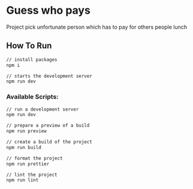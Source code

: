 # Guess who pays

Project pick unfortunate person which has to pay for others people lunch

## How To Run

```sh
// install packages
npm i

// starts the development server
npm run dev
```

### Available Scripts:

```sh
// run a development server
npm run dev

// prepare a preview of a build
npm run preview

// create a build of the project
npm run build

// format the project
npm run prettier

// lint the project
npm run lint
```

